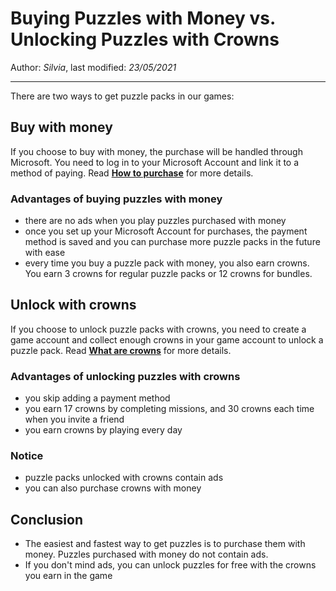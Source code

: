 # Buying Puzzles with Money vs. Unlocking Puzzles with Crowns

Author: *Silvia*, last modified: _23/05/2021_

---

There are two ways to get puzzle packs in our games:

## Buy with money

If you choose to buy with money, the purchase will be handled through Microsoft. You need to log in to your Microsoft Account and link it to a method of paying. Read [**How to purchase**](https://mihaimihaila.github.io/frenzygames/docs/how-to-purchase.html) for more details.

### Advantages of buying puzzles with money

* there are no ads when you play puzzles purchased with money
* once you set up your Microsoft Account for purchases, the payment method is saved and you can purchase more puzzle packs in the future with ease
* every time you buy a puzzle pack with money, you also earn crowns. You earn 3 crowns for regular puzzle packs or 12 crowns for bundles.

## Unlock with crowns

If you choose to unlock puzzle packs with crowns, you need to create a game account and collect enough crowns in your game account to unlock a puzzle pack. Read [**What are crowns**](https://mihaimihaila.github.io/frenzygames/docs/what-are-crowns.html) for more details.

### Advantages of unlocking puzzles with crowns

* you skip adding a payment method
* you earn 17 crowns by completing missions, and 30 crowns each time when you invite a friend
* you earn crowns by playing every day

### Notice

* puzzle packs unlocked with crowns contain ads
* you can also purchase crowns with money

## Conclusion

* The easiest and fastest way to get puzzles is to purchase them with money. Puzzles purchased with money do not contain ads.
* If you don't mind ads, you can unlock puzzles for free with the crowns you earn in the game
